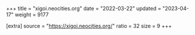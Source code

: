 +++
title = "xigoi.neocities.org"
date = "2022-03-22"
updated = "2023-04-17"
weight = 9177

[extra]
source = "https://xigoi.neocities.org/"
ratio = 32
size = 9
+++
